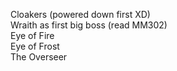 Cloakers (powered down first XD)  
Wraith as first big boss (read MM302)  
Eye of Fire  
Eye of Frost  
The Overseer